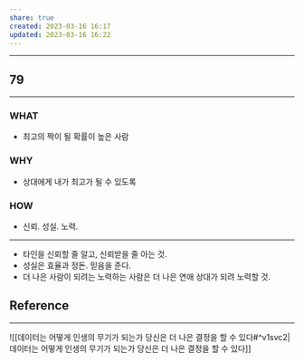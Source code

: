 ```yaml
---
share: true
created: 2023-03-16 16:17
updated: 2023-03-16 16:22
---
```


---
## 79
---
### WHAT
- 최고의 짝이 될 확률이 높은 사람
### WHY
- 상대에게 내가 최고가 될 수 있도록
### HOW
- 신뢰. 성실. 노력.
---
- 타인을 신뢰할 줄 알고, 신뢰받을 줄 아는 것.
- 성실은 효율과 정돈. 믿음을 준다.
- 더 나은 사람이 되려는 노력하는 사람은 
  더 나은 연애 상대가 되려 노력할 것.

## Reference
---
![[데이터는 어떻게 인생의 무기가 되는가  당신은 더 나은 결정을 할 수 있다#^v1svc2|데이터는 어떻게 인생의 무기가 되는가  당신은 더 나은 결정을 할 수 있다]]
